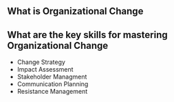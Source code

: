 ## What is Organizational Change

## What are the key skills for mastering Organizational Change

- Change Strategy
- Impact Assessment
- Stakeholder Managment
- Communication Planning 
- Resistance Management
